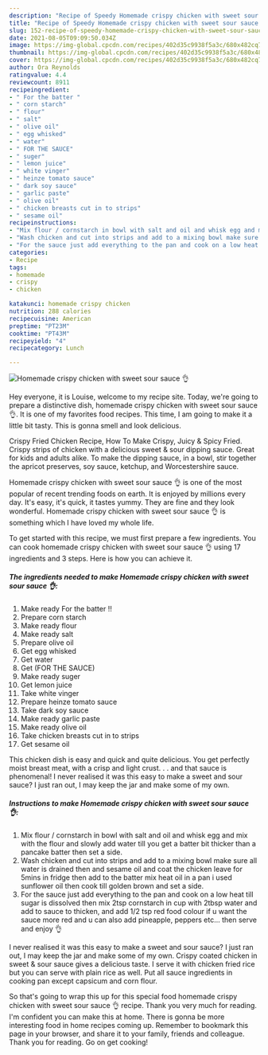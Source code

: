 ```yaml
---
description: "Recipe of Speedy Homemade crispy chicken with sweet sour sauce 👌"
title: "Recipe of Speedy Homemade crispy chicken with sweet sour sauce 👌"
slug: 152-recipe-of-speedy-homemade-crispy-chicken-with-sweet-sour-sauce
date: 2021-08-05T09:09:50.034Z
image: https://img-global.cpcdn.com/recipes/402d35c9938f5a3c/680x482cq70/homemade-crispy-chicken-with-sweet-sour-sauce-recipe-main-photo.jpg
thumbnail: https://img-global.cpcdn.com/recipes/402d35c9938f5a3c/680x482cq70/homemade-crispy-chicken-with-sweet-sour-sauce-recipe-main-photo.jpg
cover: https://img-global.cpcdn.com/recipes/402d35c9938f5a3c/680x482cq70/homemade-crispy-chicken-with-sweet-sour-sauce-recipe-main-photo.jpg
author: Ora Reynolds
ratingvalue: 4.4
reviewcount: 8911
recipeingredient:
- " For the batter "
- " corn starch"
- " flour"
- " salt"
- " olive oil"
- " egg whisked"
- " water"
- " FOR THE SAUCE"
- " suger"
- " lemon juice"
- " white vinger"
- " heinze tomato sauce"
- " dark soy sauce"
- " garlic paste"
- " olive oil"
- " chicken breasts cut in to strips"
- " sesame oil"
recipeinstructions:
- "Mix flour / cornstarch in bowl with salt and oil and whisk egg and mix with the flour and slowly add water till you get a batter bit thicker than a pancake batter then set a side."
- "Wash chicken and cut into strips and add to a mixing bowl make sure all water is drained then and sesame oil and coat the chicken leave for 5mins in fridge then add to the batter mix heat oil in a pan i used sunflower oil then cook till golden brown and set a side."
- "For the sauce just add everything to the pan and cook on a low heat till sugar is dissolved then mix 2tsp cornstarch in cup with 2tbsp water and add to sauce to thicken, and add 1/2 tsp red food colour if u want the sauce more red and u can also add pineapple, peppers etc... then serve and enjoy 👌"
categories:
- Recipe
tags:
- homemade
- crispy
- chicken

katakunci: homemade crispy chicken 
nutrition: 288 calories
recipecuisine: American
preptime: "PT23M"
cooktime: "PT43M"
recipeyield: "4"
recipecategory: Lunch

---
```



![Homemade crispy chicken with sweet sour sauce 👌](https://img-global.cpcdn.com/recipes/402d35c9938f5a3c/680x482cq70/homemade-crispy-chicken-with-sweet-sour-sauce-recipe-main-photo.jpg)

Hey everyone, it is Louise, welcome to my recipe site. Today, we're going to prepare a distinctive dish, homemade crispy chicken with sweet sour sauce 👌. It is one of my favorites food recipes. This time, I am going to make it a little bit tasty. This is gonna smell and look delicious.

Crispy Fried Chicken Recipe, How To Make Crispy, Juicy &amp; Spicy Fried. Crispy strips of chicken with a delicious sweet &amp; sour dipping sauce. Great for kids and adults alike. To make the dipping sauce, in a bowl, stir together the apricot preserves, soy sauce, ketchup, and Worcestershire sauce.

Homemade crispy chicken with sweet sour sauce 👌 is one of the most popular of recent trending foods on earth. It is enjoyed by millions every day. It's easy, it's quick, it tastes yummy. They are fine and they look wonderful. Homemade crispy chicken with sweet sour sauce 👌 is something which I have loved my whole life.


To get started with this recipe, we must first prepare a few ingredients. You can cook homemade crispy chicken with sweet sour sauce 👌 using 17 ingredients and 3 steps. Here is how you can achieve it.

<!--inarticleads1-->

##### The ingredients needed to make Homemade crispy chicken with sweet sour sauce 👌:

1. Make ready  For the batter !!
1. Prepare  corn starch
1. Make ready  flour
1. Make ready  salt
1. Prepare  olive oil
1. Get  egg whisked
1. Get  water
1. Get  (FOR THE SAUCE)
1. Make ready  suger
1. Get  lemon juice
1. Take  white vinger
1. Prepare  heinze tomato sauce
1. Take  dark soy sauce
1. Make ready  garlic paste
1. Make ready  olive oil
1. Take  chicken breasts cut in to strips
1. Get  sesame oil


This chicken dish is easy and quick and quite delicious. You get perfectly moist breast meat, with a crisp and light crust. . . and that sauce is phenomenal! I never realised it was this easy to make a sweet and sour sauce? I just ran out, I may keep the jar and make some of my own. 

<!--inarticleads2-->

##### Instructions to make Homemade crispy chicken with sweet sour sauce 👌:

1. Mix flour / cornstarch in bowl with salt and oil and whisk egg and mix with the flour and slowly add water till you get a batter bit thicker than a pancake batter then set a side.
1. Wash chicken and cut into strips and add to a mixing bowl make sure all water is drained then and sesame oil and coat the chicken leave for 5mins in fridge then add to the batter mix heat oil in a pan i used sunflower oil then cook till golden brown and set a side.
1. For the sauce just add everything to the pan and cook on a low heat till sugar is dissolved then mix 2tsp cornstarch in cup with 2tbsp water and add to sauce to thicken, and add 1/2 tsp red food colour if u want the sauce more red and u can also add pineapple, peppers etc... then serve and enjoy 👌


I never realised it was this easy to make a sweet and sour sauce? I just ran out, I may keep the jar and make some of my own. Crispy coated chicken in sweet &amp; sour sauce gives a delicious taste. I serve it with chicken fried rice but you can serve with plain rice as well. Put all sauce ingredients in cooking pan except capsicum and corn flour. 

So that's going to wrap this up for this special food homemade crispy chicken with sweet sour sauce 👌 recipe. Thank you very much for reading. I'm confident you can make this at home. There is gonna be more interesting food in home recipes coming up. Remember to bookmark this page in your browser, and share it to your family, friends and colleague. Thank you for reading. Go on get cooking!
